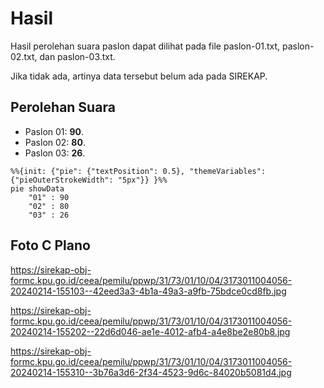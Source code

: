 # Hasil

Hasil perolehan suara paslon dapat dilihat pada file paslon-01.txt, paslon-02.txt, dan paslon-03.txt.

Jika tidak ada, artinya data tersebut belum ada pada SIREKAP.

## Perolehan Suara

 * Paslon 01: **90**.
 * Paslon 02: **80**.
 * Paslon 03: **26**.

```mermaid
%%{init: {"pie": {"textPosition": 0.5}, "themeVariables": {"pieOuterStrokeWidth": "5px"}} }%%
pie showData
    "01" : 90
    "02" : 80
    "03" : 26
```
## Foto C Plano

https://sirekap-obj-formc.kpu.go.id/ceea/pemilu/ppwp/31/73/01/10/04/3173011004056-20240214-155103--42eed3a3-4b1a-49a3-a9fb-75bdce0cd8fb.jpg

https://sirekap-obj-formc.kpu.go.id/ceea/pemilu/ppwp/31/73/01/10/04/3173011004056-20240214-155202--22d6d046-ae1e-4012-afb4-a4e8be2e80b8.jpg

https://sirekap-obj-formc.kpu.go.id/ceea/pemilu/ppwp/31/73/01/10/04/3173011004056-20240214-155310--3b76a3d6-2f34-4523-9d6c-84020b5081d4.jpg
